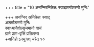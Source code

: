 +++
title = "10 अनग्निरनिकेतः स्यादशर्माशरणो मुनिः"

+++
अनग्निर् अनिकेतः स्याद्  
अशर्माशरणो मुनिः  
स्वाध्यायैवोत्सृजमानो वाचं  
ग्रामे प्राण-वृत्तिं प्रतिलभ्य  
+अनिहो ऽनमुत्रश् चरेत् १०